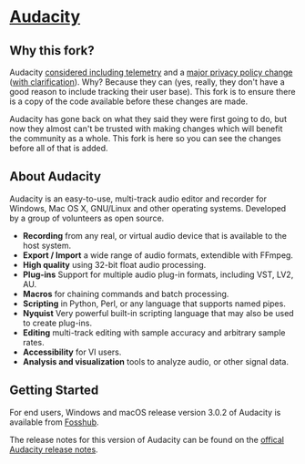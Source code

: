 [Audacity](https://www.audacityteam.org)
=========================

## Why this fork?

Audacity [considered including telemetry](https://github.com/audacity/audacity/pull/835) and a [major privacy policy change](https://github.com/audacity/audacity/issues/1213) ([with clarification](https://github.com/audacity/audacity/discussions/1225)). Why? Because they can (yes, really, they don't have a good reason to include tracking their user base). This fork is to ensure there is a copy of the code available before these changes are made.

Audacity has gone back on what they said they were first going to do, but now they almost can't be trusted with making changes which will benefit the community as a whole. This fork is here so you can see the changes before all of that is added.

## About Audacity

Audacity is an easy-to-use, multi-track audio editor and recorder for Windows, Mac OS X, GNU/Linux and other operating systems. Developed by a group of volunteers as open source.

- **Recording** from any real, or virtual audio device that is available to the host system.
- **Export / Import** a wide range of audio formats, extendible with FFmpeg.
- **High quality** using 32-bit float audio processing.
- **Plug-ins** Support for multiple audio plug-in formats, including VST, LV2, AU.
- **Macros** for chaining commands and batch processing.
- **Scripting** in Python, Perl, or any language that supports named pipes.
- **Nyquist** Very powerful built-in scripting language that may also be used to create plug-ins.
- **Editing** multi-track editing with sample accuracy and arbitrary sample rates.
- **Accessibility** for VI users.
- **Analysis and visualization** tools to analyze audio, or other signal data.

## Getting Started

For end users, Windows and macOS release version 3.0.2 of Audacity is available from [Fosshub](https://www.fosshub.com/Audacity-old.html).

The release notes for this version of Audacity can be found on the [offical Audacity release notes](https://wiki.audacityteam.org/wiki/Release_Notes_3.0.2).

